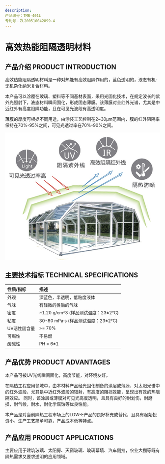 ```yaml
---
description: 
产品编号：TMB-401L
专利号：ZL200510042899.4
---
```


# 高效热能阻隔透明材料

## 产品介绍 PRODUCT INTRODUCTION

高效热能阻隔透明材料是一种对热能有高效阻隔作用的，蓝色透明的，液态有机-无机杂化纳米复合材料。

本产品可以涂覆在玻璃、塑料等不同基材表面，采用光固化技术，在规定波长的紫外光照射下，液态材料瞬间固化，形成固态薄膜。该薄膜对全红外光谱，尤其是中近红外有高度阻隔功能，且在可见光波段有高透明度。

薄膜的厚度可根据不同用途，由涂装工艺控制在2~30µm范围内，膜的红外阻隔率保持在70%-95%之间，可见光透过率在70%-90%之间。

![PRODUCT-TMB-401L](../.gitbook/assets/product-TMB-401L-pi.png)

## 主要技术指标 TECHNICAL SPECIFICATIONS

| 性质/指标 | 描述 |
| :--- | :--- |
| 外观 | 深蓝色，半透明，低粘度液体 |
| 气味 | 有轻微的类酯的气味 |
| 密度 | ~1.20 g/cm^3 (样品测试温度：23±2℃) |
| 粘度 | 30-80 mPa·s (样品测试温度：23±2℃) |
| UV活性固含量 | >= 70% |
| 可燃性 | 不易燃 |
| 酸碱性 | PH = 6±1 |

## 产品优势 PRODUCT ADVANTAGES

本产品可被UV光线瞬间固化，高度节能，对环境友好。

在隔热工程应用领域中，由本材料产品经光固化制备的涂层或薄膜，对太阳光谱中的红外波段，尤其是中近红外波段的辐射，有高度的阻挡效能，呈现出有效的热阻隔效应。
同时，该涂层或薄膜对可见光高度透明，且具有良好的耐划伤，耐磨损，耐气候，耐水，耐化学腐蚀等优良性能。

本产品是对当前隔热工程市场上的LOW-E产品的良好补充或替代，且具有起始投资小，生产工艺简单可靠，产品成本低等特点。

## 产品应用 PRODUCT APPLICATIONS

主要应用于建筑玻璃、太阳房、天窗玻璃、玻璃幕墙、汽车侧挡，农业大棚等既有隔热需求又要求透明的应用领域。
